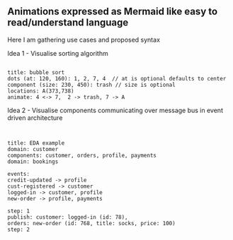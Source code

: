 ## Animations expressed as Mermaid like easy to read/understand language

Here I am gathering use cases and proposed syntax

Idea 1 - Visualise sorting algorithm

```text

title: bubble sort
dots (at: 120, 160): 1, 2, 7, 4  // at is optional defaults to center 
component (size: 230, 450): trash // size is optional
locations: A(373,738)
animate: 4 <-> 7,  2 -> trash, 7 -> A

```

Idea 2 - Visualise components communicating over message bus in event driven architecture


```text


title: EDA example
domain: customer
components: customer, orders, profile, payments
domain: bookings 

events: 
credit-updated -> profile
cust-registered -> customer
logged-in -> customer, profile
new-order -> profile, payments

step: 1
publish: customer: logged-in (id: 78),
orders: new-order (id: 768, title: socks, price: 100)
step: 2
```


